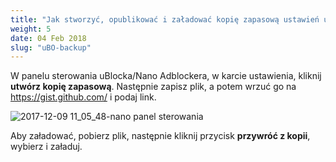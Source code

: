 ```yaml
---
title: "Jak stworzyć, opublikować i załadować kopię zapasową ustawień uBlocka Origin lub Nano Adblockera?"
weight: 5
date: 04 Feb 2018
slug: "uBO-backup"
---
```


W panelu sterowania uBlocka/Nano Adblockera, w karcie ustawienia, kliknij **utwórz kopię zapasową**. Następnie zapisz plik, a potem wrzuć go na https://gist.github.com/ i podaj link.

![2017-12-09 11_05_48-nano panel sterowania](../../../images/wiki/Nano_backup.png)

Aby załadować, pobierz plik, następnie kliknij przycisk **przywróć z kopii**, wybierz i załaduj.